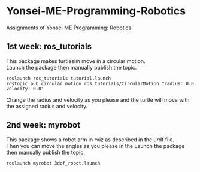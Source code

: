 # Yonsei-ME-Programming-Robotics
Assignments of Yonsei ME Programming: Robotics

## 1st week: ros_tutorials  
This package makes turtlesim move in a circular motion.  
Launch the package then manually publish the topic.
```
roslaunch ros_tutorials tutorial.launch  
rostopic pub circular_motion ros_tutorials/CircularMotion "radius: 0.0 velocity: 0.0" 
```
Change the radius and velocity as you please and the turtle will move with the assigned radius and velocity.


## 2nd week: myrobot  
This package shows a robot arm in rviz as described in the urdf file.  
Then you can move the angles as you please in the 
Launch the package then manually publish the topic.
```
roslaunch myrobot 3dof_robot.launch  
```

